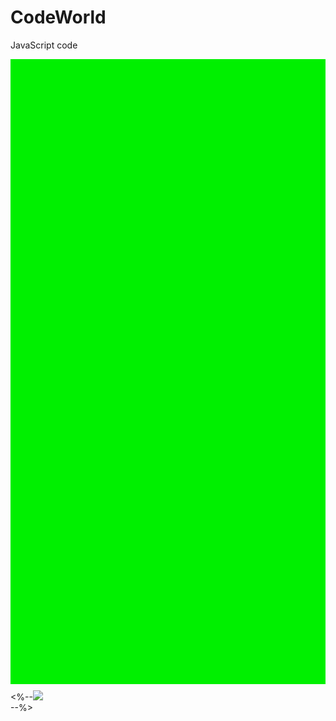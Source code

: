 # CodeWorld
JavaScript code

<html>
<head><title></title>
<script type="text/javascript">
    function yHandler() {
        var dvmain = document.getElementById('dvmain');
        var contentHeight = dvmain.offsetHeight;
        var yOffset = window.pageYOffset;
        var y = yOffset + window.innerHeight;
        if (y >= contentHeight) {
            dvmain.innerHTML += '<div class="newData">I am a newly added page!!!</div>';
        }
         }
         window.onscroll = yHandler;
</script>
<style type="text/css">

div#dvmain{width:800px; margin:0px auto;}
div.newData{height:1000px; background:#ffff00; margin:10px 0px; font-size:xx-large; font-weight:bolder;}
</style>
</head>
<body>
<div id="dvmain"><div style='height:1000px; background:#00f000; margin:10px 0px;'></div> <%--<img src="Images/Jellyfish.jpg"></div>--%>
</div></body>
</html>
